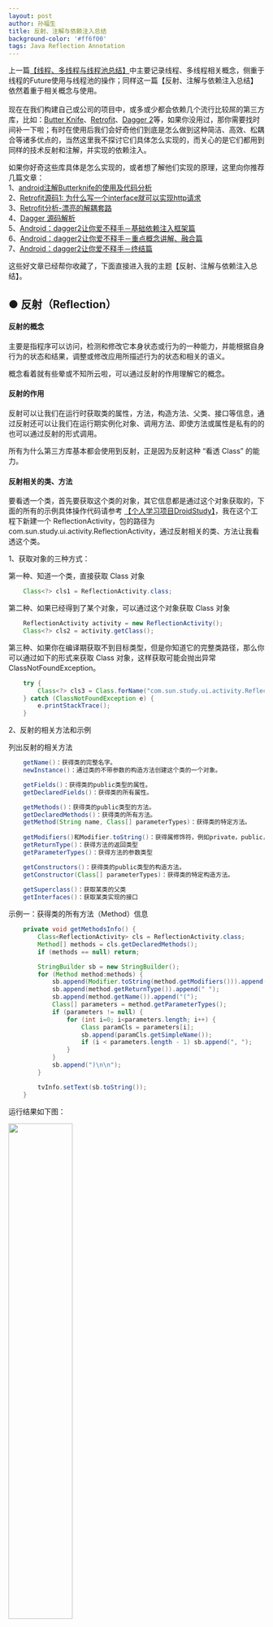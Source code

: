 ```yaml
---
layout: post
author: 孙福生
title: 反射、注解与依赖注入总结
background-color: '#ff6f00'
tags: Java Reflection Annotation
---
```


上一篇[【线程、多线程与线程池总结】](http://www.jianshu.com/p/b8197dd2934c)中主要记录线程、多线程相关概念，侧重于线程的Future使用与线程池的操作；同样这一篇【反射、注解与依赖注入总结】依然着重于相关概念与使用。<br/>  
现在在我们构建自己或公司的项目中，或多或少都会依赖几个流行比较屌的第三方库，比如：[Butter Knife](https://github.com/JakeWharton/butterknife)、[Retrofit](https://github.com/square/retrofit)、[Dagger 2](https://github.com/google/dagger)等，如果你没用过，那你需要找时间补一下啦；有时在使用后我们会好奇他们到底是怎么做到这种简洁、高效、松耦合等诸多优点的，当然这里我不探讨它们具体怎么实现的，而关心的是它们都用到同样的技术反射和注解，并实现的依赖注入。

如果你好奇这些库具体是怎么实现的，或者想了解他们实现的原理，这里向你推荐几篇文章：  
1、[android注解Butterknife的使用及代码分析](http://www.jianshu.com/p/6f7a04488462)  
2、[Retrofit源码1: 为什么写一个interface就可以实现http请求](http://xuzhengchao.com/java/retrofit-source-code.html)  
3、[Retrofit分析-漂亮的解耦套路](http://www.jianshu.com/p/45cb536be2f4)    
4、[Dagger 源码解析](http://a.codekk.com/detail/Android/%E6%89%94%E7%89%A9%E7%BA%BF/Dagger%20%E6%BA%90%E7%A0%81%E8%A7%A3%E6%9E%90)  
5、[Android：dagger2让你爱不释手－基础依赖注入框架篇](http://www.jianshu.com/p/cd2c1c9f68d4)  
6、[Android：dagger2让你爱不释手－重点概念讲解、融合篇](http://www.jianshu.com/p/1d42d2e6f4a5)  
7、[Android：dagger2让你爱不释手－终结篇](http://www.jianshu.com/p/65737ac39c44)  


这些好文章已经帮你收藏了，下面直接进入我的主题【反射、注解与依赖注入总结】。


## ● 反射（Reflection）

#### 反射的概念

主要是指程序可以访问，检测和修改它本身状态或行为的一种能力，并能根据自身行为的状态和结果，调整或修改应用所描述行为的状态和相关的语义。

概念看着就有些晕或不知所云啦，可以通过反射的作用理解它的概念。

#### 反射的作用

反射可以让我们在运行时获取类的属性，方法，构造方法、父类、接口等信息，通过反射还可以让我们在运行期实例化对象、调用方法、即使方法或属性是私有的的也可以通过反射的形式调用。

所有为什么第三方库基本都会使用到反射，正是因为反射这种 “看透 Class” 的能力。

#### 反射相关的类、方法

要看透一个类，首先要获取这个类的对象，其它信息都是通过这个对象获取的，下面的所有的示例具体操作代码请参考 [【个人学习项目DroidStudy】](https://github.com/sunfusheng/In-depthStudy)，我在这个工程下新建一个 ReflectionActivity，包的路径为 com.sun.study.ui.activity.ReflectionActivity，通过反射相关的类、方法让我看透这个类。

1、获取对象的三种方式：

第一种、知道一个类，直接获取 Class 对象

```java
	Class<?> cls1 = ReflectionActivity.class;
```

第二种、如果已经得到了某个对象，可以通过这个对象获取 Class 对象

```java
	ReflectionActivity activity = new ReflectionActivity();
	Class<?> cls2 = activity.getClass();
```

第三种、如果你在编译期获取不到目标类型，但是你知道它的完整类路径，那么你可以通过如下的形式来获取 Class 对象，这样获取可能会抛出异常 ClassNotFoundException。

```java
	try {
		Class<?> cls3 = Class.forName("com.sun.study.ui.activity.ReflectionActivity");
	} catch (ClassNotFoundException e) {
		e.printStackTrace();
	}
```

2、反射的相关方法和示例

列出反射的相关方法

```java
	getName()：获得类的完整名字。  
	newInstance()：通过类的不带参数的构造方法创建这个类的一个对象。

	getFields()：获得类的public类型的属性。  
	getDeclaredFields()：获得类的所有属性。

	getMethods()：获得类的public类型的方法。  
	getDeclaredMethods()：获得类的所有方法。  
	getMethod(String name, Class[] parameterTypes)：获得类的特定方法。
	
	getModifiers()和Modifier.toString()：获得属修饰符，例如private，public，static等  
	getReturnType()：获得方法的返回类型  
	getParameterTypes()：获得方法的参数类型

	getConstructors()：获得类的public类型的构造方法。  
	getConstructor(Class[] parameterTypes)：获得类的特定构造方法。
	
	getSuperclass()：获取某类的父类  
	getInterfaces()：获取某类实现的接口
```
	
示例一：获得类的所有方法（Method）信息
	
```java
	private void getMethodsInfo() {
        Class<ReflectionActivity> cls = ReflectionActivity.class;
        Method[] methods = cls.getDeclaredMethods();
        if (methods == null) return;

        StringBuilder sb = new StringBuilder();
        for (Method method:methods) {
            sb.append(Modifier.toString(method.getModifiers())).append(" ");
            sb.append(method.getReturnType()).append(" ");
            sb.append(method.getName()).append("(");
            Class[] parameters = method.getParameterTypes();
            if (parameters != null) {
                for (int i=0; i<parameters.length; i++) {
                    Class paramCls = parameters[i];
                    sb.append(paramCls.getSimpleName());
                    if (i < parameters.length - 1) sb.append(", ");
                }
            }
            sb.append(")\n\n");
        }

        tvInfo.setText(sb.toString());
    }
```
    
运行结果如下图：

<img src="/assets/2016/reflection_icon1.png" style="width: 50%;">

示例一：获得类的所有属性（Field）信息，并修改类型Int属性i的值
    
```java
    private void modifyFieldValue() {
        Class<ReflectionActivity> cls = ReflectionActivity.class;
        Field[] fields = cls.getDeclaredFields();
        if (fields == null) return;

        StringBuilder sb = new StringBuilder();
        sb.append("获得类的所有属性信息：\n\n");
        for (Field field:fields) {
            sb.append(Modifier.toString(field.getModifiers())).append(" ");
            sb.append(field.getType().getSimpleName()).append(" ");
            sb.append(field.getName()).append(";");
            sb.append("\n\n");
        }

        try {
            sb.append("属性i的默认值：i = ");
            Field f = cls.getDeclaredField("i");
            sb.append(f.getInt("i")).append("\n\n");
            f.set("i", 100);
            sb.append("属性i修改后的值：i = ");
            sb.append(f.getInt("i")).append("\n\n");
        } catch (Exception e) {
            e.printStackTrace();
        }

        tvInfo.setText(sb.toString());
        toolbar.setSubtitle("修改类型Int属性i的值");
    }
```
    
运行结果如下图：

<img src="/assets/2016/reflection_icon2.png" style="width: 50%;">

更多示例请参考 [【个人学习项目DroidStudy】](https://github.com/sfsheng0322/In-depthStudy)

反射的相关内容先记录到这，接下来看看注解相关概念与使用。
	

## ● 注解（Annotation）

#### 注解的概念

注解（Annotation），也叫元数据。一种代码级别的说明。它是JDK 1.5及以后版本引入的一个特性，与类、接口、枚举是在同一个层次。它可以声明在包、类、字段、方法、局部变量、方法参数等的前面，用来对这些元素进行说明，注释。

#### 注解的作用

1、标记作用，用于告诉编译器一些信息让编译器能够实现基本的编译检查，如@Override、Deprecated，看下它俩的源码
	
```java
	@Target(ElementType.METHOD)
	@Retention(RetentionPolicy.SOURCE)
	public @interface Override {
	}
	
	@Documented
	@Retention(RetentionPolicy.RUNTIME)
	public @interface Deprecated {
	}
```

2、编译时动态处理，动态生成代码，如[Butter Knife](https://github.com/JakeWharton/butterknife)、[Dagger 2](https://github.com/google/dagger)

3、运行时动态处理，获得注解信息，如[Retrofit](https://github.com/square/retrofit)

#### 注解的分类

注解的分类有两种分法：

##### 第一种分法

1、基本内置注解，是指Java自带的几个Annotation，如@Override、Deprecated、@SuppressWarnings等

2、元注解（meta-annotation），是指负责注解其他注解的注解，JDK 1.5及以后版本定义了4个标准的元注解类型，如下：

```java
	1、@Target
	2、@Retention
	3、@Documented
	4、@Inherited
```

3、自定义注解，根据需要可以自定义注解，自定义注解需要用到上面的meta-annotation
	

##### 第二种分法，根据作用域分类

1、源码时注解（RetentionPolicy.SOURCE）  
2、编译时注解（RetentionPolicy.CLASS）  
3、运行时注解（RetentionPolicy.RUNTIME）

#### 注解相关知识点

1、元注解相关信息

@Target：指Annotation所修饰的对象范围，通过ElementType取值有8种，如下

```java
    TYPE：类、接口（包括注解类型）或枚举
    FIELD：属性
    METHOD：方法
    PARAMETER：参数
    CONSTRUCTOR：构造函数
    LOCAL_VARIABLE：局部变量
    ANNOTATION_TYPE：注解类型
    PACKAGE：包
```

@Retention：指Annotation被保留的时间长短，通过RetentionPolicy取值有3种，如下：

```java
	SOURCE：在源文件中有效（即源文件保留）  
	CLASS：在class文件中有效（即class保留）  
	RUNTIME：在运行时有效（即运行时保留）
```

@Documented：是一个标记注解，用于描述其它类型的注解应该被作为被标注的程序成员的公共API，因此可以被例如javadoc此类的工具文档化。

@Inherited：也是一个标记注解，@Inherited阐述了某个被标注的类型是被继承的

2、注解定义格式

```java
	public @interface 注解名 { 定义体 }
```

3、注解参数可支持的数据类型：

	8种基本数据类型 int、float、boolean、byte、double、char、long、short  
	String、Class、enum、Annotation  
	以上所有类型的数组
	
4、⚠注意：自定义注解如果只有一个参数成员，最好把定义体参数名称设为"value"，如@Target

```java
	@Documented
	@Retention(RetentionPolicy.RUNTIME)
	@Target(ElementType.ANNOTATION_TYPE)
	public @interface Target {
    	ElementType[] value();
	}
```

#### 看一个示例

具体要求和运行结果都在下面这张图上显示出来了，贴下图

<img src="/assets/2016/annotation_icon.png" style="width: 50%;">

再贴三块代码，首先是自定义注解代码：

```java
	@Target(ElementType.METHOD)
	@Retention(RetentionPolicy.RUNTIME)
	@Inherited
	@Documented
	public @interface RequestAnnotation {
    	boolean withDialog() default true;
    	String withMessage() default "正在加载，请稍后...";
	}
```

其次是执行模拟的网络请求，核心代码是通过上面的反射和注解完成的；具体详细代码请参考 [【个人学习项目DroidStudy】](https://github.com/sfsheng0322/In-depthStudy)，下次使用动态代理和Google的dexmaker完成这个功能，敬请关注，如果你对线程池还不清晰请参考我以前的文章[【线程、多线程与线程池总结】](http://www.jianshu.com/p/b8197dd2934c)。贴下核心代码：

```java
	// 线程池
	private static ExecutorService pool = Executors.newCachedThreadPool();

	// 模拟处理网络请求
    public boolean process(final Class<?> clazz, String methodName, final Object... args) throws Exception {
        Class[] argsClass = getClazzByArgs(args);

        final Method method = clazz.getDeclaredMethod(methodName, argsClass);
        if (method == null) {
            sendMsg(TYPE_ERROR);
            return false;
        }

        // 获取注解信息
        RequestAnnotation annotation = method.getAnnotation(RequestAnnotation.class);
        if (annotation != null && annotation.withDialog()) {
            loadingDialog.show(annotation.withMessage());
        }

        pool.execute(new Runnable() {
            @Override
            public void run() {
                try {
                    method.setAccessible(true);
                    method.invoke(clazz.newInstance(), args);
                    sendMsg(TYPE_SUCCESS);
                } catch (Exception e) {
                    e.printStackTrace();
                }
            }
        });
        return true;
    }
```
    
最后是调用网络请求接口：

```java
	@RequestAnnotation(withDialog = false, withMessage = "正在加载，请稍后...")
    public void apiTestFunc(String param1, String param2) {
        try {
            // 模拟网络请求的耗时操作
            Thread.sleep(3000);
        } catch (InterruptedException e) {
            e.printStackTrace();
        }
    }
    
    // 点击执行的代码
    DynamicProxyUtil proxyUtil = new DynamicProxyUtil(AnnotationActivity.this);
	proxyUtil.process(RequestNetworkApi.class, "apiTestFunc", "参数一", "参数二");
```

## ● 依赖注入（Dependency Injection）

依赖注入（Dependency Injection）：可以通过这个服务来安全的注入组件到应用程序中，在应用程序部署的时候还可以选择从特定的接口属性进行注入。

看完上面反射和注解的记录后，可以更好的理解依赖注入，如果你不用那些第三方的注入库你也在经常用到依赖注入，比如下面这一段从[codekk](http://p.codekk.com/)上截取的代码：

```java
	public class Human {
    	...
    	Father father;
    	...
    	public Human(Father father) {
        	this.father = father;
    	}
	}
```
	
上面代码中，我们将 father 对象作为构造函数的一个参数传入。在调用 Human 的构造方法之前外部就已经初始化好了 Father 对象。像这种非自己主动初始化依赖，而通过外部来传入依赖的方式，我们就称为依赖注入。

依赖注入的实现有多种途径，而在 Java 中，使用注解是最常用的。比如通过Butter Knife、Dagger依赖注入库实现，都是使用注解来实现依赖注入，但它利用 APT(Annotation Process Tool) 在编译时生成辅助类，这些类继承特定父类或实现特定接口，程序在运行时加载这些辅助类，调用相应接口完成依赖生成和注入。

依赖注入在这里仅仅剖析下概念，有时间将会补一个例子，暂且到这吧。





